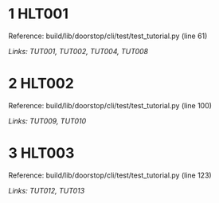 # 1 HLT001

Reference: build/lib/doorstop/cli/test/test_tutorial.py (line 61)

*Links: TUT001, TUT002, TUT004, TUT008*

# 2 HLT002

Reference: build/lib/doorstop/cli/test/test_tutorial.py (line 100)

*Links: TUT009, TUT010*

# 3 HLT003

Reference: build/lib/doorstop/cli/test/test_tutorial.py (line 123)

*Links: TUT012, TUT013*

